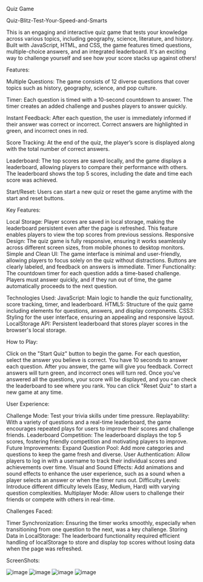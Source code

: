 Quiz Game 

Quiz-Blitz-Test-Your-Speed-and-Smarts

This is an engaging and interactive quiz game that tests your knowledge across various topics, including geography, science, literature, and history. Built with JavaScript, HTML, and CSS, the game features timed questions, multiple-choice answers, and an integrated leaderboard. It's an exciting way to challenge yourself and see how your score stacks up against others!

Features:

Multiple Questions: The game consists of 12 diverse questions that cover topics such as history, geography, science, and pop culture.

Timer: Each question is timed with a 10-second countdown to answer. The timer creates an added challenge and pushes players to answer quickly.

Instant Feedback: After each question, the user is immediately informed if their answer was correct or incorrect. Correct answers are highlighted in green, and incorrect ones in red.

Score Tracking: At the end of the quiz, the player’s score is displayed along with the total number of correct answers.

Leaderboard: The top scores are saved locally, and the game displays a leaderboard, allowing players to compare their performance with others. The leaderboard shows the top 5 scores, including the date and time each score was achieved.

Start/Reset: Users can start a new quiz or reset the game anytime with the start and reset buttons.

Key Features:

Local Storage: Player scores are saved in local storage, making the leaderboard persistent even after the page is refreshed. This feature enables players to view the top scores from previous sessions.
Responsive Design: The quiz game is fully responsive, ensuring it works seamlessly across different screen sizes, from mobile phones to desktop monitors.
Simple and Clean UI: The game interface is minimal and user-friendly, allowing players to focus solely on the quiz without distractions. Buttons are clearly labeled, and feedback on answers is immediate.
Timer Functionality: The countdown timer for each question adds a time-based challenge. Players must answer quickly, and if they run out of time, the game automatically proceeds to the next question.


Technologies Used:
JavaScript: Main logic to handle the quiz functionality, score tracking, timer, and leaderboard.
HTML5: Structure of the quiz game including elements for questions, answers, and display components.
CSS3: Styling for the user interface, ensuring an appealing and responsive layout.
LocalStorage API: Persistent leaderboard that stores player scores in the browser's local storage.


How to Play:

Click on the "Start Quiz" button to begin the game.
For each question, select the answer you believe is correct. You have 10 seconds to answer each question.
After you answer, the game will give you feedback. Correct answers will turn green, and incorrect ones will turn red.
Once you've answered all the questions, your score will be displayed, and you can check the leaderboard to see where you rank.
You can click "Reset Quiz" to start a new game at any time.


User Experience:

Challenge Mode: Test your trivia skills under time pressure.
Replayability: With a variety of questions and a real-time leaderboard, the game encourages repeated plays for users to improve their scores and challenge friends.
Leaderboard Competition: The leaderboard displays the top 5 scores, fostering friendly competition and motivating players to improve.
Future Improvements:
Expand Question Pool: Add more categories and questions to keep the game fresh and diverse.
User Authentication: Allow players to log in with a username to track their individual scores and achievements over time.
Visual and Sound Effects: Add animations and sound effects to enhance the user experience, such as a sound when a player selects an answer or when the timer runs out.
Difficulty Levels: Introduce different difficulty levels (Easy, Medium, Hard) with varying question complexities.
Multiplayer Mode: Allow users to challenge their friends or compete with others in real-time.


Challenges Faced:

Timer Synchronization: Ensuring the timer works smoothly, especially when transitioning from one question to the next, was a key challenge.
Storing Data in LocalStorage: The leaderboard functionality required efficient handling of localStorage to store and display top scores without losing data when the page was refreshed.


ScreenShots:

![image](https://github.com/user-attachments/assets/de4b7f44-deda-4f05-8f4c-35923825ab55)
![image](https://github.com/user-attachments/assets/24b387d7-f69f-4404-bbd5-216f6915b8b6)
![image](https://github.com/user-attachments/assets/67b41aa9-653f-4e1e-8829-4e456dd47a98)
![image](https://github.com/user-attachments/assets/d5c0ed69-1264-465c-b116-9b6a527c259c)




